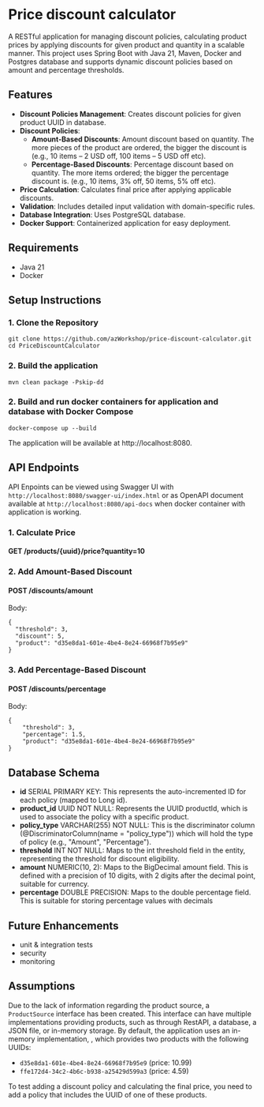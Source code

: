 # Price discount calculator
A RESTful application for managing discount policies, calculating product prices by applying discounts for given product and quantity in a scalable manner. This project uses Spring Boot with Java 21, Maven, Docker and Postgres database and supports dynamic discount policies based on amount and percentage thresholds.

## Features
- **Discount Policies Management**: Creates discount policies for given product UUID in database.
- **Discount Policies**:
    - **Amount-Based Discounts**: Amount discount based on quantity. The more pieces of the product are ordered, the bigger the
      discount is (e.g., 10 items – 2 USD off, 100 items – 5 USD off etc).
    - **Percentage-Based Discounts**: Percentage discount based on quantity. The more items ordered;
      the bigger the percentage discount is. (e.g., 10 items, 3% off, 50 items, 5% off etc).
- **Price Calculation**: Calculates final price after applying applicable discounts.
- **Validation**: Includes detailed input validation with domain-specific rules.
- **Database Integration**: Uses PostgreSQL database.
- **Docker Support**: Containerized application for easy deployment.

## Requirements
- Java 21
- Docker

## Setup Instructions
### **1. Clone the Repository**

    git clone https://github.com/azWorkshop/price-discount-calculator.git
    cd PriceDiscountCalculator

### **2. Build the application**

    mvn clean package -Pskip-dd

### **2. Build and run docker containers for application and database with Docker Compose**

    docker-compose up --build

The application will be available at http://localhost:8080.

## API Endpoints
API Enpoints can be viewed using Swagger UI with `http://localhost:8080/swagger-ui/index.html` or as OpenAPI document available at `http://localhost:8080/api-docs` when docker container with application is working.

### **1. Calculate Price**
#### **GET** /products/{uuid}/price?quantity=10

### **2. Add Amount-Based Discount**
#### **POST** /discounts/amount
Body:
```
{
  "threshold": 3,
  "discount": 5,
  "product": "d35e8da1-601e-4be4-8e24-66968f7b95e9"
}
```
### **3. Add Percentage-Based Discount**
#### **POST** /discounts/percentage
Body:
```
{
    "threshold": 3,
    "percentage": 1.5,
    "product": "d35e8da1-601e-4be4-8e24-66968f7b95e9"
}
```

## Database Schema

- **id** SERIAL PRIMARY KEY: This represents the auto-incremented ID for each policy (mapped to Long id).
- **product_id** UUID NOT NULL: Represents the UUID productId, which is used to associate the policy with a specific product.
- **policy_type** VARCHAR(255) NOT NULL: This is the discriminator column (@DiscriminatorColumn(name = "policy_type")) which will hold the type of policy (e.g., "Amount", "Percentage").
- **threshold** INT NOT NULL: Maps to the int threshold field in the entity, representing the threshold for discount eligibility.
- **amount** NUMERIC(10, 2): Maps to the BigDecimal amount field. This is defined with a precision of 10 digits, with 2 digits after the decimal point, suitable for currency.
- **percentage** DOUBLE PRECISION: Maps to the double percentage field. This is suitable for storing percentage values with decimals

## Future Enhancements
* unit & integration tests
* security
* monitoring

## Assumptions
Due to the lack of information regarding the product source, a `ProductSource` interface has been created. This interface can have multiple implementations providing products, such as through RestAPI, a database, a JSON file, or in-memory storage. 
By default, the application uses an in-memory implementation, , which provides two products with the following UUIDs:
- `d35e8da1-601e-4be4-8e24-66968f7b95e9` (price: 10.99)
- `ffe172d4-34c2-4b6c-b938-a25429d599a3` (price: 4.59)

To test adding a discount policy and calculating the final price, you need to add a policy that includes the UUID of one of these products.
